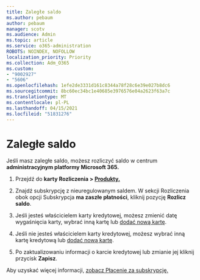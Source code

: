 ```yaml
---
title: Zaległe saldo
ms.author: pebaum
author: pebaum
manager: scotv
ms.audience: Admin
ms.topic: article
ms.service: o365-administration
ROBOTS: NOINDEX, NOFOLLOW
localization_priority: Priority
ms.collection: Adm_O365
ms.custom:
- "9002927"
- "5606"
ms.openlocfilehash: 1efe2de3331d161c8344a78f28c6e39e027b8dc6
ms.sourcegitcommit: 8bc60ec34bc1e40685e3976576e04a2623f63a7c
ms.translationtype: MT
ms.contentlocale: pl-PL
ms.lasthandoff: 04/15/2021
ms.locfileid: "51831276"
---
```

# <a name="settle-an-outstanding-balance"></a>Zaległe saldo

Jeśli masz zaległe saldo, możesz rozliczyć saldo w centrum **administracyjnym platformy Microsoft 365.**

1. Przejdź do **karty Rozliczenia > [Produkty.](https://go.microsoft.com/fwlink/p/?linkid=842054)**

2. Znajdź subskrypcję z nieuregulowanym saldem. W sekcji Rozliczenia obok opcji Subskrypcja **ma zaszłe płatności**, kliknij pozycję **Rozlicz saldo**.

3. Jeśli jesteś właścicielem karty kredytowej, możesz zmienić datę wygaśnięcia karty, wybrać inną kartę lub [dodać nową kartę](https://docs.microsoft.com/microsoft-365/commerce/billing-and-payments/manage-payment-methods?view=o365-worldwide).

4. Jeśli nie jesteś właścicielem karty kredytowej, możesz wybrać inną kartę kredytową lub [dodać nową kartę](https://docs.microsoft.com/microsoft-365/commerce/billing-and-payments/manage-payment-methods?view=o365-worldwide).

5. Po zaktualizowaniu informacji o karcie kredytowej lub zmianie jej kliknij przycisk **Zapisz**.

Aby uzyskać więcej informacji, [zobacz Płacenie za subskrypcję.](https://docs.microsoft.com/microsoft-365/commerce/billing-and-payments/pay-for-your-subscription?view=o365-worldwide)
